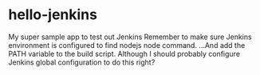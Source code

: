 hello-jenkins
=============

My super sample app to test out Jenkins
Remember to make sure Jenkins environment is configured to find nodejs node command.
...And add the PATH variable to the build script.  Although I should probably configure Jenkins global configuration to do this right?
